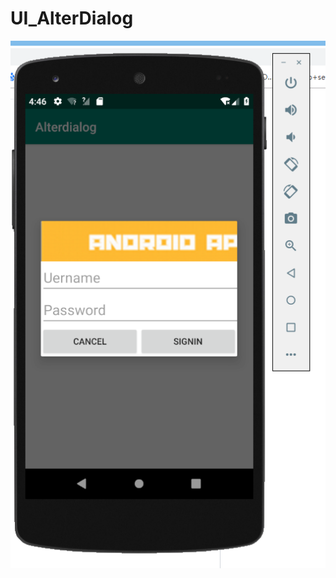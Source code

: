 # UI_AlterDialog
![image](https://github.com/No-91/UI_AlterDialog/blob/master/images/%E6%8D%95%E8%8E%B72.PNG)
